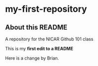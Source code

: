 # my-first-repository

## About this README

A repository for the NICAR Github 101 class 

This is my **first edit to a README**


Here is a change by Brian.
